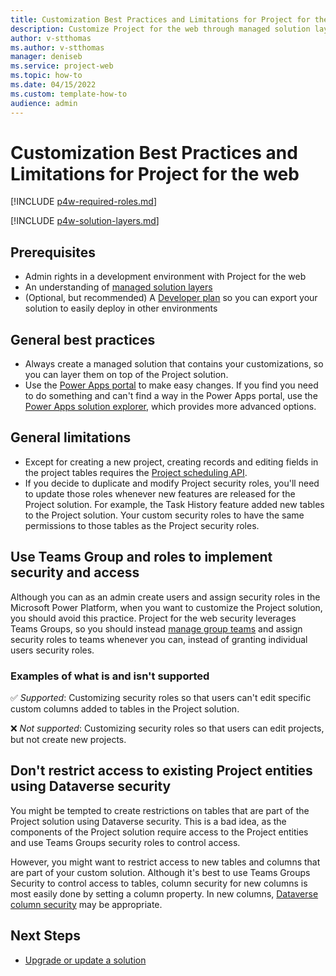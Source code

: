 ```yaml
---
title: Customization Best Practices and Limitations for Project for the web
description: Customize Project for the web through managed solution layers using at least two environments. Use Teams Groups security roles, and avoid restricting access to the Project entities.  
author: v-stthomas
ms.author: v-stthomas
manager: deniseb
ms.service: project-web
ms.topic: how-to
ms.date: 04/15/2022
ms.custom: template-how-to
audience: admin
---
```


# Customization Best Practices and Limitations for Project for the web

[!INCLUDE [p4w-required-roles.md](includes/p4w-required-roles.md)]

[!INCLUDE [p4w-solution-layers.md](includes/p4w-solution-layers.md)]

## Prerequisites

- Admin rights in a development environment with Project for the web
- An understanding of [managed solution layers](/power-platform/alm/solution-layers-alm#layering-within-a-managed-solution)
- (Optional, but recommended) A [Developer plan](/power-apps/maker/developer-plan) so you can export your solution to easily deploy in other environments

## General best practices

- Always create a managed solution that contains your customizations, so you can layer them on top of the Project solution.
- Use the [Power Apps portal](https://make.powerapps.com/) to make easy changes. If you find you need to do something and can't find a way in the Power Apps portal, use the [Power Apps solution explorer](/powerapps/maker/data-platform/create-edit-field-solution-explorer), which provides more advanced options.

## General limitations

- Except for creating a new project, creating records and editing fields in the project tables requires the [Project scheduling API](/dynamics365/project-operations/project-management/schedule-api-preview).
- If you decide to duplicate and modify Project security roles, you'll need to update those roles whenever new features are released for the Project solution. For example, the Task History feature added new tables to the Project solution. Your custom security roles to have the same permissions to those tables as the Project security roles.

## Use Teams Group and roles to implement security and access

Although you can as an admin create users and assign security roles in the Microsoft Power Platform, when you want to customize the Project solution, you should avoid this practice. Project for the web security leverages Teams Groups, so you should instead [manage group teams](/power-platform/admin/manage-group-teams) and assign security roles to teams whenever you can, instead of granting individual users security roles.

### Examples of what is and isn't supported

✅ *Supported*: Customizing security roles so that users can't edit specific custom columns added to tables in the Project solution.

❌ *Not supported*: Customizing security roles so that users can edit projects, but not create new projects.

## Don't restrict access to existing Project entities using Dataverse security

You might be tempted to create restrictions on tables that are part of the Project solution using Dataverse security. This is a bad idea, as the components of the Project solution require access to the Project entities and use Teams Groups security roles to control access.

However, you might want to restrict access to new tables and columns that are part of your custom solution. Although it's best to use Teams Groups Security to control access to tables, column security for new columns is most easily done by setting a column property. In new columns, [Dataverse column security](/power-platform/admin/field-level-security) may be appropriate.

## Next Steps

- [Upgrade or update a solution](/power-apps/maker/data-platform/update-solutions)
